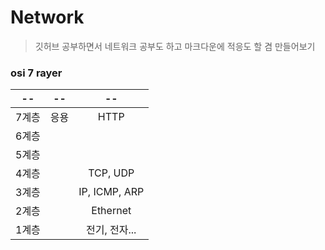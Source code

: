 # Network
> 깃허브 공부하면서 네트워크 공부도 하고 마크다운에 적응도 할 겸 만들어보기

### osi 7 rayer
|--|--|--|
|:--:|:--:|:--:|
|7계층|응용|HTTP|
|6계층|||
|5계층|||
|4계층||TCP, UDP|
|3계층||IP, ICMP, ARP|
|2계층||Ethernet|
|1계층||전기, 전자...|
